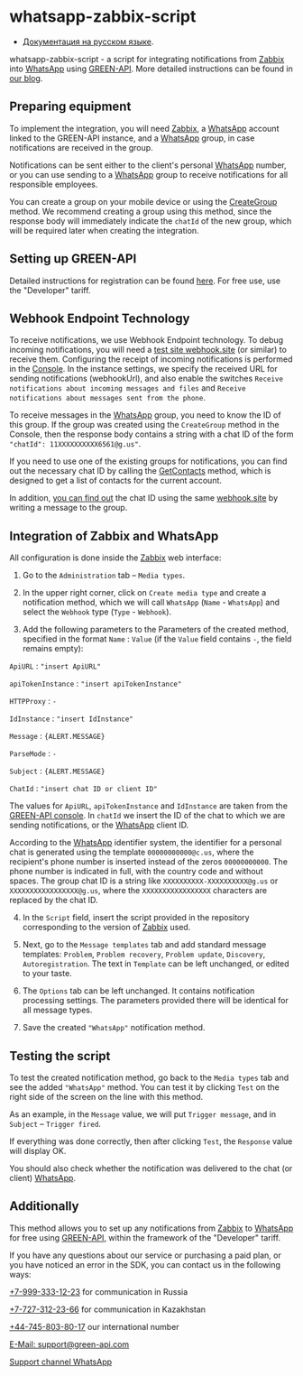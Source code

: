 # whatsapp-zabbix-script

- [Документация на русском языке](https://github.com/green-api/whatsapp-zabbix-script/blob/master/docs/READMERU.md).

whatsapp-zabbix-script - a script for integrating notifications from [Zabbix](https://www.zabbix.com/) into [WhatsApp](https://www.whatsapp.com) using [GREEN-API](https://green-api.com/en). More detailed instructions can be found in [our blog](https://green-api.com/en/blog/2024/zabbix_notifications_in_whatsapp_for_free/).

## Preparing equipment

To implement the integration, you will need [Zabbix](https://www.zabbix.com/), a [WhatsApp](https://www.whatsapp.com) account linked to the GREEN-API instance, and a [WhatsApp](https://www.whatsapp.com) group, in case notifications are received in the group.

Notifications can be sent either to the client's personal [WhatsApp](https://www.whatsapp.com) number, or you can use sending to a [WhatsApp](https://www.whatsapp.com) group to receive notifications for all responsible employees.

You can create a group on your mobile device or using the [CreateGroup](https://green-api.com/en/docs/api/groups/CreateGroup/) method. We recommend creating a group using this method, since the response body will immediately indicate the `chatId` of the new group, which will be required later when creating the integration.

## Setting up GREEN-API

Detailed instructions for registration can be found [here](https://green-api.com/en/docs/before-start/). For free use, use the "Developer" tariff.

## Webhook Endpoint Technology

To receive notifications, we use Webhook Endpoint technology. To debug incoming notifications, you will need a [test site webhook.site](https://webhook.site/) (or similar) to receive them. Configuring the receipt of incoming notifications is performed in the [Console](https://console.green-api.com/auth). In the instance settings, we specify the received URL for sending notifications (webhookUrl), and also enable the switches `Receive notifications about incoming messages and files` and `Receive notifications about messages sent from the phone`.

To receive messages in the [WhatsApp](https://www.whatsapp.com) group, you need to know the ID of this group. If the group was created using the `CreateGroup` method in the Console, then the response body contains a string with a chat ID of the form `"chatId": 11XXXXXXXXXX6561@g.us"`.

If you need to use one of the existing groups for notifications, you can find out the necessary chat ID by calling the [GetContacts](https://green-api.com/en/docs/api/service/GetContacts/) method, which is designed to get a list of contacts for the current account.

In addition, [you can find out](https://www.youtube.com/watch?v=oNA_-fvGGR0) the chat ID using the same [webhook.site](https://webhook.site/) by writing a message to the group.

## Integration of Zabbix and WhatsApp

All configuration is done inside the [Zabbix](https://www.zabbix.com/) web interface:

1. Go to the `Administration` tab – `Media types`.

2. In the upper right corner, click on `Create media type` and create a notification method, which we will call `WhatsApp` (`Name` - `WhatsApp`) and select the `Webhook` type (`Type` - `Webhook`).

3. Add the following parameters to the Parameters of the created method, specified in the format `Name` : `Value` (if the `Value` field contains `-`, the field remains empty):

`ApiURL` : `"insert ApiURL"`

`apiTokenInstance` : `"insert apiTokenInstance"`

`HTTPProxy` : `-`

`IdInstance` : `"insert IdInstance"`

`Message` : `{ALERT.MESSAGE}`

`ParseMode` : `-`

`Subject` : `{ALERT.MESSAGE}`

`ChatId` : `"insert chat ID or client ID"`

The values ​​for `ApiURL`, `apiTokenInstance` and `IdInstance` are taken from the [GREEN-API console](https://console.green-api.com/). In `chatId` we insert the ID of the chat to which we are sending notifications, or the [WhatsApp](https://www.whatsapp.com) client ID.

According to the [WhatsApp](https://www.whatsapp.com) identifier system, the identifier for a personal chat is generated using the template `00000000000@c.us`, where the recipient's phone number is inserted instead of the zeros `00000000000`. The phone number is indicated in full, with the country code and without spaces.
The group chat ID is a string like `XXXXXXXXXX-XXXXXXXXXX@g.us` or `XXXXXXXXXXXXXXXXX@g.us`, where the `XXXXXXXXXXXXXXXXX` characters are replaced by the chat ID.

4. In the `Script` field, insert the script provided in the repository corresponding to the version of [Zabbix](https://www.zabbix.com/) used.

5. Next, go to the `Message templates` tab and add standard message templates: `Problem`, `Problem recovery`, `Problem update`, `Discovery`, `Autoregistration`. The text in `Template` can be left unchanged, or edited to your taste.

6. The `Options` tab can be left unchanged. It contains notification processing settings. The parameters provided there will be identical for all message types.

7. Save the created `"WhatsApp"` notification method.

## Testing the script

To test the created notification method, go back to the `Media types` tab and see the added `"WhatsApp"` method. You can test it by clicking `Test` on the right side of the screen on the line with this method.

As an example, in the `Message` value, we will put `Trigger message`, and in `Subject` – `Trigger fired`.

If everything was done correctly, then after clicking `Test`, the `Response` value will display OK.

You should also check whether the notification was delivered to the chat (or client) [WhatsApp](https://www.whatsapp.com).

## Additionally

This method allows you to set up any notifications from [Zabbix](https://www.zabbix.com/) to [WhatsApp](https://www.whatsapp.com) for free using [GREEN-API](https://green-api.com/en), within the framework of the "Developer" tariff.

If you have any questions about our service or purchasing a paid plan, or you have noticed an error in the SDK, you can contact us in the following ways:

[+7-999-333-12-23](tel:+79993331223) for communication in Russia

[+7-727-312-23-66](tel:+77273122366) for communication in Kazakhstan

[+44-745-803-80-17](tel:+447458038017) our international number

[E-Mail: support@green-api.com](mailto:support@green-api.com)

[Support channel WhatsApp](https://wa.me/79993331223)

